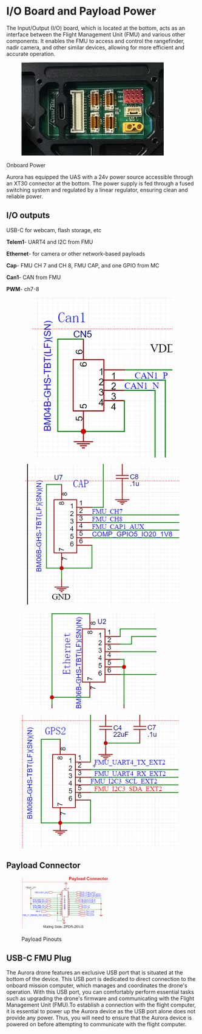 # I/O Board and Payload Power

The Input/Output (I/O) board, which is located at the bottom, acts as an interface between the Flight Management Unit (FMU) and various other components. It enables the FMU to access and control the rangefinder, nadir camera, and other similar devices, allowing for more efficient and accurate operation.

&#x20;

<figure><img src="../.gitbook/assets/69845348656--5FC579B3-8A5D-4457-9255-AFBFF1B8CC9A (1).jpg" alt="" width="375"><figcaption></figcaption></figure>





Onboard Power

Aurora has equipped the UAS with a 24v power source accessible through an XT30 connector at the bottom. The power supply is fed through a fused switching system and regulated by a linear regulator, ensuring clean and reliable power.



## I/O outputs

USB-C for webcam, flash storage, etc

**Telem1**- UART4 and I2C from FMU

**Ethernet**- for camera or other network-based payloads

**Cap**- FMU CH 7 and CH 8, FMU CAP, and one GPIO from MC

**Can1**- CAN from FMU

**PWM**- ch7-8





<div align="center">

<figure><img src="../.gitbook/assets/can.png" alt=""><figcaption></figcaption></figure>

 

<figure><img src="../.gitbook/assets/cap.png" alt=""><figcaption></figcaption></figure>

</div>



<div>

<figure><img src="../.gitbook/assets/eth.png" alt=""><figcaption></figcaption></figure>

 

<figure><img src="../.gitbook/assets/gps.png" alt=""><figcaption></figcaption></figure>

</div>



## Payload Connector

<div align="left">

<figure><img src="../.gitbook/assets/Screenshot 2023-12-27 032435.png" alt="" width="231"><figcaption><p>Payload Pinouts</p></figcaption></figure>

</div>

## USB-C FMU Plug

The Aurora drone features an exclusive USB port that is situated at the bottom of the device. This USB port is dedicated to direct connection to the onboard mission computer, which manages and coordinates the drone's operation. With this USB port, you can comfortably perform essential tasks such as upgrading the drone's firmware and communicating with the Flight Management Unit (FMU).To establish a connection with the flight computer, it is essential to power up the Aurora device as the USB port alone does not provide any power. Thus, you will need to ensure that the Aurora device is powered on before attempting to communicate with the flight computer.
